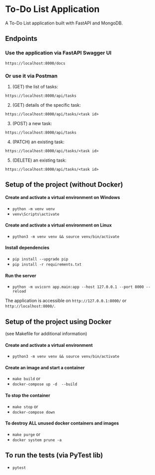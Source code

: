 ﻿# To-Do List Application

A To-Do List application built with FastAPI and MongoDB.


## Endpoints

### Use the application via FastAPI Swagger UI

```
https://localhost:8000/docs
```

### Or use it via Postman

1. (GET) the list of tasks:
```
https://localhost:8000/api/tasks
```

2. (GET) details of the specific task:
```
https://localhost:8000/api/tasks/<task id>
```

3. (POST) a new task:
```
https://localhost:8000/api/tasks
```

4. (PATCH) an existing task:
```
https://localhost:8000/api/tasks/<task id>
```

5. (DELETE) an existing task:
```
https://localhost:8000/api/tasks/<task id>
```


## Setup of the project (without Docker)


#### Create and activate a virtual environment on Windows

- `python -m venv venv`
- `venv\Scripts\activate`


#### Create and activate a virtual environment on Linux

- `python3 -m venv venv && source venv/bin/activate`


#### Install dependencies

- `pip install --upgrade pip`
- `pip install -r requirements.txt`


#### Run the server

- `python -m uvicorn app.main:app --host 127.0.0.1 --port 8000 --reload`

The application is accessible on `http://127.0.0.1:8000/` or `http://localhost:8000/`.


## Setup of the project using Docker
(see Makefile for additional information)


#### Create and activate a virtual environment

- `python3 -m venv venv && source venv/bin/activate`


#### Create an image and start a container

- `make build`
or
- `docker-compose up -d  --build`


#### To stop the container

- `make stop`
or
- `docker-compose down`


#### To destroy ALL unused docker containers and images

- `make purge`
or
- `docker system prune -a`


## To run the tests (via PyTest lib)
- `pytest`
